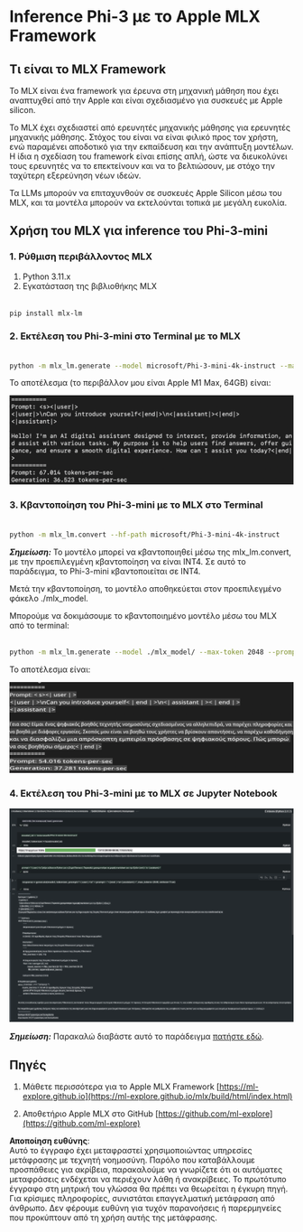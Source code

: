 # **Inference Phi-3 με το Apple MLX Framework**

## **Τι είναι το MLX Framework**

Το MLX είναι ένα framework για έρευνα στη μηχανική μάθηση που έχει αναπτυχθεί από την Apple και είναι σχεδιασμένο για συσκευές με Apple silicon.

Το MLX έχει σχεδιαστεί από ερευνητές μηχανικής μάθησης για ερευνητές μηχανικής μάθησης. Στόχος του είναι να είναι φιλικό προς τον χρήστη, ενώ παραμένει αποδοτικό για την εκπαίδευση και την ανάπτυξη μοντέλων. Η ίδια η σχεδίαση του framework είναι επίσης απλή, ώστε να διευκολύνει τους ερευνητές να το επεκτείνουν και να το βελτιώσουν, με στόχο την ταχύτερη εξερεύνηση νέων ιδεών.

Τα LLMs μπορούν να επιταχυνθούν σε συσκευές Apple Silicon μέσω του MLX, και τα μοντέλα μπορούν να εκτελούνται τοπικά με μεγάλη ευκολία.

## **Χρήση του MLX για inference του Phi-3-mini**

### **1. Ρύθμιση περιβάλλοντος MLX**

1. Python 3.11.x  
2. Εγκατάσταση της βιβλιοθήκης MLX  

```bash

pip install mlx-lm

```

### **2. Εκτέλεση του Phi-3-mini στο Terminal με το MLX**

```bash

python -m mlx_lm.generate --model microsoft/Phi-3-mini-4k-instruct --max-token 2048 --prompt  "<|user|>\nCan you introduce yourself<|end|>\n<|assistant|>"

```

Το αποτέλεσμα (το περιβάλλον μου είναι Apple M1 Max, 64GB) είναι:

![Terminal](../../../../../translated_images/01.0d0f100b646a4e4c4f1cd36c1a05727cd27f1e696ed642c06cf6e2c9bbf425a4.el.png)

### **3. Κβαντοποίηση του Phi-3-mini με το MLX στο Terminal**

```bash

python -m mlx_lm.convert --hf-path microsoft/Phi-3-mini-4k-instruct

```

***Σημείωση:*** Το μοντέλο μπορεί να κβαντοποιηθεί μέσω της mlx_lm.convert, με την προεπιλεγμένη κβαντοποίηση να είναι INT4. Σε αυτό το παράδειγμα, το Phi-3-mini κβαντοποιείται σε INT4.

Μετά την κβαντοποίηση, το μοντέλο αποθηκεύεται στον προεπιλεγμένο φάκελο ./mlx_model.

Μπορούμε να δοκιμάσουμε το κβαντοποιημένο μοντέλο μέσω του MLX από το terminal:

```bash

python -m mlx_lm.generate --model ./mlx_model/ --max-token 2048 --prompt  "<|user|>\nCan you introduce yourself<|end|>\n<|assistant|>"

```

Το αποτέλεσμα είναι:

![INT4](../../../../../translated_images/02.04e0be1f18a90a58ad47e0c9d9084ac94d0f1a8c02fa707d04dd2dfc7e9117c6.el.png)

### **4. Εκτέλεση του Phi-3-mini με το MLX σε Jupyter Notebook**

![Notebook](../../../../../translated_images/03.0cf0092fe143357656bb5a7bc6427c41d8528d772d38a82d0b2693e2a3eeb16e.el.png)

***Σημείωση:*** Παρακαλώ διαβάστε αυτό το παράδειγμα [πατήστε εδώ](../../../../../code/03.Inference/MLX/MLX_DEMO.ipynb).

## **Πηγές**

1. Μάθετε περισσότερα για το Apple MLX Framework [https://ml-explore.github.io](https://ml-explore.github.io/mlx/build/html/index.html)  

2. Αποθετήριο Apple MLX στο GitHub [https://github.com/ml-explore](https://github.com/ml-explore)  

**Αποποίηση ευθύνης**:  
Αυτό το έγγραφο έχει μεταφραστεί χρησιμοποιώντας υπηρεσίες μετάφρασης με τεχνητή νοημοσύνη. Παρόλο που καταβάλλουμε προσπάθειες για ακρίβεια, παρακαλούμε να γνωρίζετε ότι οι αυτόματες μεταφράσεις ενδέχεται να περιέχουν λάθη ή ανακρίβειες. Το πρωτότυπο έγγραφο στη μητρική του γλώσσα θα πρέπει να θεωρείται η έγκυρη πηγή. Για κρίσιμες πληροφορίες, συνιστάται επαγγελματική μετάφραση από άνθρωπο. Δεν φέρουμε ευθύνη για τυχόν παρανοήσεις ή παρερμηνείες που προκύπτουν από τη χρήση αυτής της μετάφρασης.